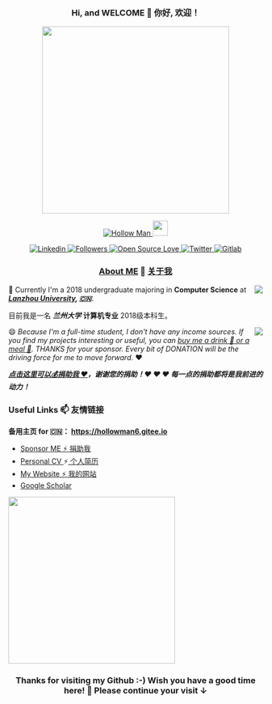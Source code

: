 <h3 align="center">Hi, and WELCOME 👋 你好, 欢迎！</h3>

<p align="center">
  <a href="http://hollowman6.github.io/">
    <img id="logo" src="https://hollowman6.github.io/img/logo.gif" width="370" />
  </a>
</p>

<p align="center">
  <a href="http://hollowman6.github.io/">
    <img src="https://komarev.com/ghpvc/?username=HollowMan6&style=flat-square" alt="Hollow Man" />
  </a>
  <a href="https://media.giphy.com/media/WUlplcMpOCEmTGBtBW/giphy.gif">
    <img src="https://media.giphy.com/media/WUlplcMpOCEmTGBtBW/giphy.gif" width="30">
  </a>
</p>

<p align="center">
  <a href="https://hollowman6.github.io/Linkedin">
    <img alt="Linkedin" src="https://img.shields.io/badge/-Hollow%20Man-blue?style=flat-square&logo=Linkedin&logoColor=white&link=https://hollowman6.github.io/Linkedin" />
  </a>
  <a href="https://github.com/HollowMan6?tab=followers">
    <img alt="Followers" src="https://img.shields.io/github/followers/HollowMan6?style=social" />
  </a>
  <a href="https://hollowman6.github.io/fund.html">
    <img alt="Open Source Love" src="https://img.shields.io/badge/-%E2%9D%A4%20Open%20Source-Green?style=flat-square&logo=Github&logoColor=white&link=https://hollowman6.github.io/fund.html" />
  </a>
  <a href="https://twitter.com/intent/follow?screen_name=HollowM186">
    <img alt="Twitter" src="https://img.shields.io/twitter/follow/HollowM186?style=social" />
  </a>
  <a href="https://gitlab.com/HollowMan6">
    <img alt="Gitlab" src="https://img.shields.io/badge/-Hollow%20Man-orange?style=flat-square&logo=Gitlab&logoColor=white&link=https://gitlab.com/HollowMan6" />
  </a>
</p>

<h3 align="center">
<a href="https://github.com/HollowMan6/HollowMan6/blob/master/Personal%20Statement.md">About ME</a> 📄 
<a href="https://github.com/HollowMan6/HollowMan6/blob/master/个人陈述.md">关于我</a>
</h3>

<a href="http://hollowman6.github.io/">
<img align="right" src="https://metrics.lecoq.io/HollowMan6?base.metadata=0" />
</a>

🌱 Currently I'm a 2018 undergraduate majoring in **Computer Science** at ***[Lanzhou University](http://xxxyen.lzu.edu.cn/), 🇨🇳***. 

目前我是一名 ***兰州大学*** **计算机专业** 2018级本科生。


<a href="http://hollowman6.github.io/">
  <img align="right" src="https://github-readme-stats.vercel.app/api?username=hollowman6&bg_color=0D1117&text_color=FFFFFF&count_private=true&show_icons=true&hide_border=true&include_all_commits=true" /> 
</a>

😄 *Because I'm a full-time student, I don't have any income sources. If you find my projects interesting or useful, you can [buy me a drink 🥤 or a meal 🍚](https://hollowman6.github.io/fund.html). THANKS for your sponsor. Every bit of DONATION will be the driving force for me to move forward.* ❤ 

***[点击这里可以💰️捐助我 ❤](https://hollowman6.github.io/fund.html)，谢谢您的捐助！❤ ❤ ❤ 每一点的捐助都将是我前进的动力！***

### Useful Links 📫 友情链接

**备用主页 for 🇨🇳： https://hollowman6.gitee.io**

* [Sponsor ME  ⚡ 捐助我](https://hollowman6.github.io/fund.html) 
* [Personal CV ](https://hollowman6.github.io/CV/?language=en)⚡[ 个人简历](https://hollowman6.github.io/CV/?language=cn) 
* [My Website  ⚡ 我的网站](https://hollowman6.github.io/) 
* [Google Scholar](https://scholar.google.com/citations?user=F7Z3Fd0AAAAJ)

<p align="left">
<a href="http://hollowman6.github.io/">
  <img src="https://github-readme-stats.vercel.app/api/top-langs/?username=HollowMan6&layout=compact&bg_color=0D1117&text_color=FFFFFF&langs_count=10&hide_border=true" width="330px"/>
</a>
</p>

<h3 align="center">Thanks for visiting my Github :-) Wish you have a good time here! 🎉 Please continue your visit ↓</h3>
